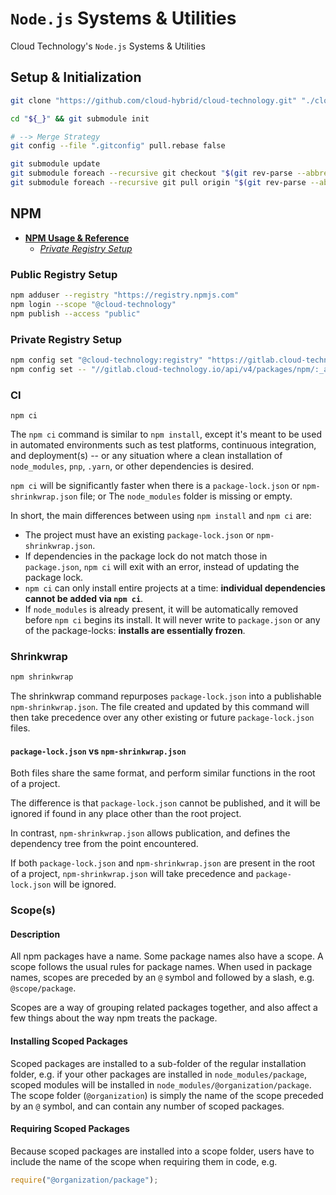 # `Node.js` Systems & Utilities #

Cloud Technology's `Node.js` Systems & Utilities

## Setup & Initialization ##

```bash
git clone "https://github.com/cloud-hybrid/cloud-technology.git" "./cloud-technology-2"

cd "${_}" && git submodule init

# --> Merge Strategy
git config --file ".gitconfig" pull.rebase false

git submodule update
git submodule foreach --recursive git checkout "$(git rev-parse --abbrev-ref HEAD)" 
git submodule foreach --recursive git pull origin "$(git rev-parse --abbrev-ref HEAD)"
```

## NPM ##

- [**NPM Usage & Reference**](./documentation/NPM-Usage.md)
    - [*Private Registry Setup*](./documentation/NPM-Usage.md#private-registry-setup)

### Public Registry Setup ###

```bash
npm adduser --registry "https://registry.npmjs.com"
npm login --scope "@cloud-technology"
npm publish --access "public"
```

### Private Registry Setup ###

```bash
npm config set "@cloud-technology:registry" "https://gitlab.cloud-technology.io/api/v4/packages/npm/" --location "project"
npm config set -- "//gitlab.cloud-technology.io/api/v4/packages/npm/:_authToken" "[Personal-Access-Token]" --location "user"
```

### CI ###

`npm ci`

The `npm ci` command is similar to `npm install`, except it's meant to be used in automated 
environments such as test platforms, continuous integration, and deployment(s) -- or 
any situation where a clean installation of `node_modules`, `pnp`, `.yarn`, or other dependencies
is desired.

`npm ci` will be significantly faster when there is a `package-lock.json` or 
`npm-shrinkwrap.json` file; or The `node_modules` folder is missing or empty. 

In short, the main differences between using `npm install` and `npm ci` are:

- The project must have an existing `package-lock.json` or `npm-shrinkwrap.json`.
- If dependencies in the package lock do not match those in `package.json`, `npm ci` will
exit with an error, instead of updating the package lock. 
- `npm ci` can only install entire projects at a time: **individual dependencies 
cannot be added via `npm ci`**. 
- If `node_modules` is already present, it will be automatically removed before 
`npm ci` begins its install. It will never write to `package.json` or any of the 
package-locks: **installs are essentially frozen**.

### Shrinkwrap ###

```bash
npm shrinkwrap
```

The shrinkwrap command repurposes `package-lock.json` into a publishable `npm-shrinkwrap.json`. 
The file created and updated by this command will then take precedence over any other existing or 
future `package-lock.json` files.

#### `package-lock.json` vs `npm-shrinkwrap.json` ####

Both files share the same format, and perform similar functions in the root of a project.

The difference is that `package-lock.json` cannot be published, and it will be ignored if found in any place other than 
the root project.

In contrast, `npm-shrinkwrap.json` allows publication, and defines the dependency tree from the point encountered.

If both `package-lock.json` and `npm-shrinkwrap.json` are present in the root of a project, `npm-shrinkwrap.json` will take precedence and 
`package-lock.json` will be ignored.

### Scope(s) ###

#### Description ####

All npm packages have a name. Some package names also have a scope. A scope follows the usual rules for package names. When 
used in package names, scopes are preceded by an `@` symbol and followed by a slash, e.g. `@scope/package`.

Scopes are a way of grouping related packages together, and also affect a few things about the way npm treats the package.

#### Installing Scoped Packages ####

Scoped packages are installed to a sub-folder of the regular installation folder, e.g. if your other packages are installed in `node_modules/package`, scoped
modules will be installed in `node_modules/@organization/package`. The scope folder (`@organization`) is simply the name of the scope preceded by an `@` symbol,
and can contain any number of scoped packages.

#### Requiring Scoped Packages ####

Because scoped packages are installed into a scope folder, users have to include the name of the scope when requiring them in code, e.g.

```javascript
require("@organization/package");
```
